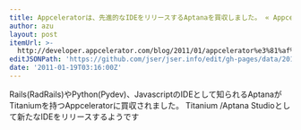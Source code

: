 ```yaml
---
title: Appceleratorは、先進的なIDEをリリースするAptanaを買収しました。 « Appcelerator Developer Center
author: azu
layout: post
itemUrl: >-
  http://developer.appcelerator.com/blog/2011/01/appcelerator%e3%81%af%e3%80%81%e5%85%88%e9%80%b2%e7%9a%84%e3%81%aaide%e3%82%92%e3%83%aa%e3%83%aa%e3%83%bc%e3%82%b9%e3%81%99%e3%82%8baptana%e3%82%92%e8%b2%b7%e5%8f%8e%e3%81%97%e3%81%be%e3%81%97.html
editJSONPath: 'https://github.com/jser/jser.info/edit/gh-pages/data/2011/01/index.json'
date: '2011-01-19T03:16:00Z'
---
```

Rails(RadRails)やPython(Pydev)、JavascriptのIDEとして知られるAptanaがTitaniumを持つAppceleratorに買収されました。
Titanium /Aptana Studioとして新たなIDEをリリースするようです
